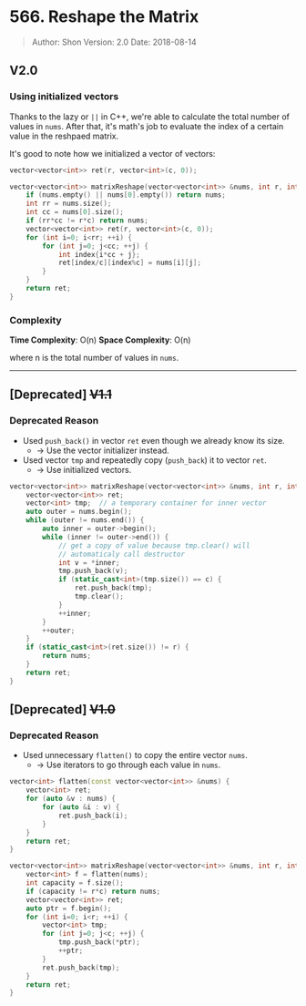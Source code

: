 # 566. Reshape the Matrix

> Author: Shon
> Version: 2.0
> Date: 2018-08-14

## V2.0
### Using initialized vectors
Thanks to the lazy or `||` in C++, we're able to calculate the total number of values in `nums`. After that, it's math's job to evaluate the index of a certain value in the reshpaed matrix.

It's good to note how we initialized a vector of vectors:
```cpp
vector<vector<int>> ret(r, vector<int>(c, 0));
```

```cpp
vector<vector<int>> matrixReshape(vector<vector<int>> &nums, int r, int c) {
    if (nums.empty() || nums[0].empty()) return nums;
    int rr = nums.size();
    int cc = nums[0].size();
    if (rr*cc != r*c) return nums;
    vector<vector<int>> ret(r, vector<int>(c, 0));
    for (int i=0; i<rr; ++i) {
        for (int j=0; j<cc; ++j) {
            int index{i*cc + j};
            ret[index/c][index%c] = nums[i][j];
        }
    }
    return ret;
}
```
### Complexity
**Time Complexity**: O(n)
**Space Complexity**: O(n)

where n is the total number of values in `nums`.

---

## [Deprecated] ~~V1.1~~
### Deprecated Reason
- Used `push_back()` in vector `ret` even though we already know its size.
    - -> Use the vector initializer instead.
- Used vector `tmp` and repeatedly copy (`push_back`) it to vector `ret`.
    - -> Use initialized vectors. 

```cpp
vector<vector<int>> matrixReshape(vector<vector<int>> &nums, int r, int c) {
    vector<vector<int>> ret;
    vector<int> tmp;  // a temporary container for inner vector
    auto outer = nums.begin();
    while (outer != nums.end()) {
        auto inner = outer->begin();
        while (inner != outer->end()) {
            // get a copy of value because tmp.clear() will 
            // automaticaly call destructor
            int v = *inner;
            tmp.push_back(v);
            if (static_cast<int>(tmp.size()) == c) {
                ret.push_back(tmp);
                tmp.clear();
            }
            ++inner;
        }
        ++outer;
    }
    if (static_cast<int>(ret.size()) != r) {
        return nums;
    }
    return ret;
}
```

## [Deprecated] ~~V1.0~~
### Deprecated Reason
- Used unnecessary `flatten()` to copy the entire vector `nums`.
    - -> Use iterators to go through each value in `nums`.

```cpp
vector<int> flatten(const vector<vector<int>> &nums) {
    vector<int> ret;
    for (auto &v : nums) {
        for (auto &i : v) {
            ret.push_back(i);
        }
    }
    return ret;
}

vector<vector<int>> matrixReshape(vector<vector<int>> &nums, int r, int c) {
    vector<int> f = flatten(nums);
    int capacity = f.size();
    if (capacity != r*c) return nums;
    vector<vector<int>> ret;
    auto ptr = f.begin();
    for (int i=0; i<r; ++i) {
        vector<int> tmp;
        for (int j=0; j<c; ++j) {
            tmp.push_back(*ptr);
            ++ptr;
        }
        ret.push_back(tmp);
    }
    return ret;
}
```